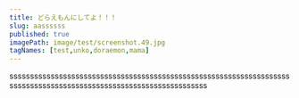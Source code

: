 ```yaml
---
title: どらえもんにしてよ！！！
slug: aassssss
published: true
imagePath: image/test/screenshot.49.jpg
tagNames: [test,unko,doraemon,mama]
---
```

ssssssssssssssssssssssssssssssssssssssssssssssssssssssssssssssssssssssssssssssssssssssssssssssssssssssssssssssssssss